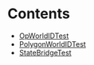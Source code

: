 # Contents

- [OpWorldIDTest](OpWorldID.t.sol/contract.OpWorldIDTest.md)
- [PolygonWorldIDTest](PolygonWorldID.t.sol/contract.PolygonWorldIDTest.md)
- [StateBridgeTest](StateBridge.t.sol/contract.StateBridgeTest.md)
